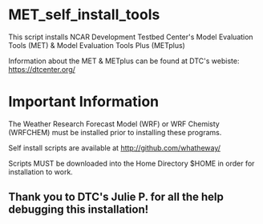 # MET_self_install_tools
This script installs NCAR Development Testbed Center's Model Evaluation Tools (MET) &amp; Model Evaluation Tools Plus (METplus) 

Information about the MET & METplus can be found at DTC's webiste: https://dtcenter.org/


# Important Information
The Weather Research Forecast Model (WRF) or WRF Chemisty (WRFCHEM) must be installed prior to installing these programs.

Self install scripts are available at
http://github.com/whatheway/

Scripts MUST be downloaded into the Home Directory $HOME in order for installation to work.


## Thank you to DTC's Julie P. for all the help debugging this installation!
